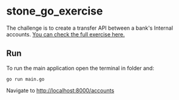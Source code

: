 # stone_go_exercise
The challenge is to create a transfer API between a bank's Internal accounts.
[You can check the full exercise here.](https://gist.github.com/guilhermebr/8d14c86296d4b2e48703236092c26400)

## Run
To run the main application open the terminal in folder and:
```
go run main.go
```

Navigate to [http://localhost:8000/accounts](http://localhost:8000/accounts)
